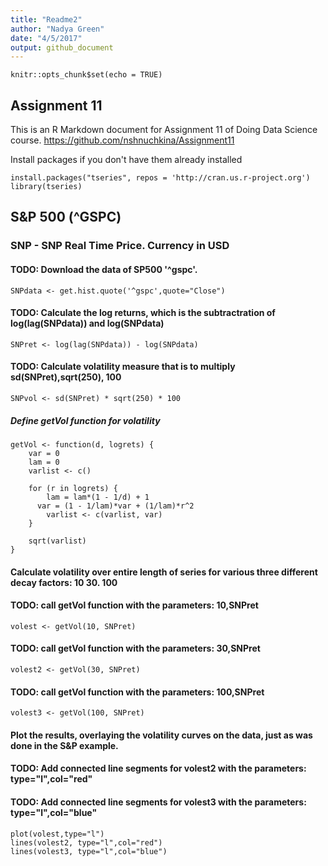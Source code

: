 ```yaml
---
title: "Readme2"
author: "Nadya Green"
date: "4/5/2017"
output: github_document
---
```

```{r setup, include=FALSE}
knitr::opts_chunk$set(echo = TRUE)
```

## Assignment 11

This is an R Markdown document for Assignment 11 of Doing Data Science course. 
https://github.com/nshnuchkina/Assignment11

Install packages if you don't have them already installed
```{r install packages}
install.packages("tseries", repos = 'http://cran.us.r-project.org')
library(tseries)
```
## S&P 500 (^GSPC)
### SNP - SNP Real Time Price. Currency in USD
#### TODO: Download the data of SP500 '^gspc'.
```{r code}
SNPdata <- get.hist.quote('^gspc',quote="Close")
```

#### TODO: Calculate the log returns, which is the subtractration of log(lag(SNPdata)) and log(SNPdata)
```{r SNPret}
SNPret <- log(lag(SNPdata)) - log(SNPdata)
```

#### TODO: Calculate volatility measure that is to multiply sd(SNPret),sqrt(250), 100
```{r sd}
SNPvol <- sd(SNPret) * sqrt(250) * 100
```

##### Define getVol function for volatility
```{r getVol}
getVol <- function(d, logrets) {
	var = 0
	lam = 0
	varlist <- c()

	for (r in logrets) {
		lam = lam*(1 - 1/d) + 1
	  var = (1 - 1/lam)*var + (1/lam)*r^2
		varlist <- c(varlist, var)
	}

	sqrt(varlist)
}
```

#### Calculate volatility over entire length of series for various three different decay factors: 10 30. 100

#### TODO: call getVol function with the parameters: 10,SNPret
```{r 10}
volest <- getVol(10, SNPret)
```

#### TODO: call getVol function with the parameters: 30,SNPret
```{r 30}
volest2 <- getVol(30, SNPret)
```

#### TODO: call getVol function with the parameters: 100,SNPret
```{r 100}
volest3 <- getVol(100, SNPret)
```

#### Plot the results, overlaying the volatility curves on the data, just as was done in the S&P example.
#### TODO: Add connected line segments for volest2 with the parameters: type="l",col="red"
#### TODO: Add connected line segments for volest3 with the parameters: type="l",col="blue"
```{r plot}
plot(volest,type="l")
lines(volest2, type="l",col="red")
lines(volest3, type="l",col="blue")
```
